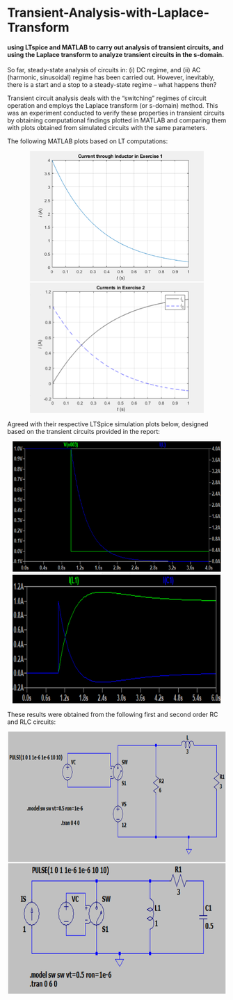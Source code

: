 # Transient-Analysis-with-Laplace-Transform

#### using LTspice and MATLAB to carry out analysis of transient circuits, and using the Laplace transform to analyze transient circuits in the s-domain.

So far, steady-state analysis of circuits in: (i) DC regime, and (ii) AC (harmonic, sinusoidal) regime has been carried out. However, inevitably, there is a start and a stop to a steady-state regime – what happens then?

Transient circuit analysis deals with the “switching” regimes of circuit operation and employs the Laplace transform (or s-domain) method. This was an experiment conducted to verify these properties in transient circuits by obtaining computational findings plotted in MATLAB and comparing them with plots obtained from simulated circuits with the same parameters.

The following MATLAB plots based on LT computations:

<div align="center">
  <img src="./images/mlplot1.png" width="400" height="300" />
    <img src="./images/ml2.png" width="400" height="300" />

</div>

Agreed with their respective LTSpice simulation plots below, designed based on the transient circuits provided in the report:
<div align="center">
  <img src="./images/ltplot1.png" width="480" height="300" />
    <img src="./images/lt2.png" width="480" height="300" />

</div>

These results were obtained from the following first and second order RC and RLC circuits:

<div align="center">
  <img src="./images/circuit1.png" width="500" height="300" />
    <img src="./images/circuit2.png" width="500" height="300" />

</div>
